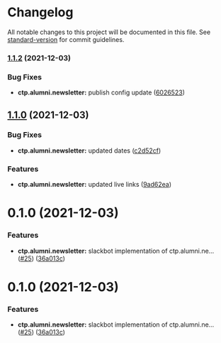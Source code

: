 # Changelog

All notable changes to this project will be documented in this file. See [standard-version](https://github.com/conventional-changelog/standard-version) for commit guidelines.

### [1.1.2](https://github.com/CUNYTechPrep/ctp.apps/compare/v1.1.0...v1.1.2) (2021-12-03)


### Bug Fixes

* **ctp.alumni.newsletter:** publish config update ([6026523](https://github.com/CUNYTechPrep/ctp.apps/commit/60265230399085f3d7df2002391c6d7d861a9c71))

## [1.1.0](https://github.com/CUNYTechPrep/ctp.apps/compare/v0.2.2-0...v1.1.0) (2021-12-03)
### Bug Fixes

* **ctp.alumni.newsletter:** updated dates ([c2d52cf](https://github.com/CUNYTechPrep/ctp.apps/commit/c2d52cf71e777fc35fc27cfa4613387fbb42d343))


### Features

* **ctp.alumni.newsletter:** updated live links ([9ad62ea](https://github.com/CUNYTechPrep/ctp.apps/commit/9ad62eaef6e225550b9397c25784a2b3e864aabc))



# 0.1.0 (2021-12-03)


### Features

* **ctp.alumni.newsletter:** slackbot implementation of ctp.alumni.ne… ([#25](https://github.com/CUNYTechPrep/ctp.apps/issues/25)) ([36a013c](https://github.com/CUNYTechPrep/ctp.apps/commit/36a013c6282822e68e1c72fcfa5de8671f1658a7))



# 0.1.0 (2021-12-03)


### Features

* **ctp.alumni.newsletter:** slackbot implementation of ctp.alumni.ne… ([#25](https://github.com/CUNYTechPrep/ctp.apps/issues/25)) ([36a013c](https://github.com/CUNYTechPrep/ctp.apps/commit/36a013c6282822e68e1c72fcfa5de8671f1658a7))
